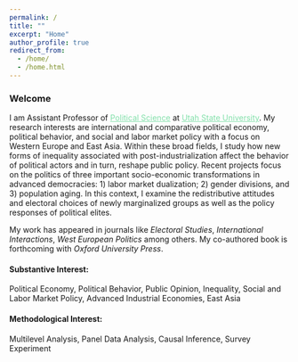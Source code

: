 ```yaml
---
permalink: /
title: ""
excerpt: "Home"
author_profile: true
redirect_from: 
  - /home/
  - /home.html
---
```


### Welcome

<dl>
I am Assistant Professor of <a href="https://politicalscience.usu.edu/" style="color: #82E0AA">Political Science</a> at <a href="https://www.usu.edu/" style="color: #82E0AA">Utah State University</a>. My research interests are international and comparative political economy, political behavior, and social and labor market policy with a focus on Western Europe and East Asia. Within these broad fields, I study how new forms of inequality associated with post-industrialization affect the behavior of political actors and in turn, reshape public policy. Recent projects focus on the politics of three important socio-economic transformations in advanced democracies: 1) labor market dualization; 2) gender divisions, and 3) population aging. In this context, I examine the redistributive attitudes and electoral choices of newly marginalized groups as well as the policy responses of political elites.
 </dl>
  
 

 <dl>
 My work has appeared in journals like <i>Electoral Studies</i>, <i>International Interactions</i>, <i>West European Politics</i> among others. My co-authored book is forthcoming with <i>Oxford University Press</i>.
</dl>


#### Substantive Interest:
Political Economy, Political Behavior, Public Opinion, Inequality, Social and Labor Market Policy, Advanced Industrial Economies, East Asia

#### Methodological Interest:
Multilevel Analysis, Panel Data Analysis, Causal Inference, Survey Experiment
